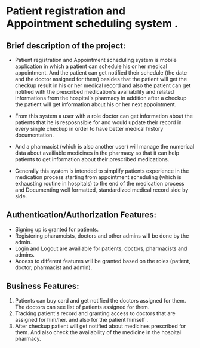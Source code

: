 
# Patient registration and Appointment scheduling system .

## Brief description of the project:
  -  Patient registration and Appointment scheduling system is mobile application in which a patient can schedule his or her medical appointment. And the patient can get notified their schedule (the date and the doctor assigned for them) besides that the patient will get the checkup result in his or her medical record  and also the patient can get notified with the prescribed medication's availiability  and related informations from the hospital's pharmacy in addition after a checkup the patient will get information about his or her next appointment.
  
  - From this system a user with a role doctor can get information about the patients that he is resposnsible for and would update their record in every single checkup in order to have better medical history documentation.
  
  - And a pharmacist (which is also another user) will manage the numerical data about availiable medicines in the pharmacy so that it can help patients to get information about their prescribed medications.

- Generally this system is intended to simplify patients experience in the medication process starting from appointment scheduling (which is exhausting routine in hospitals) to the end of the medication process and Documenting well formatted, standardized medical record side by side.


## Authentication/Authorization Features:
  *  Signing up is granted for patients.
  *  Registering pharamcists, doctors and other admins will be done by the admin.
  *  Login and Logout are availiable for patients, doctors, pharmacists and admins.
  *  Access to different features will be granted based on the roles (patient, doctor, pharmacist and admin).
    
## Business Features:
  1. Patients can buy card and get notified the doctors assigned for them. The doctors can see list of patients assigned for them.
  2. Tracking patient's record and granting access to doctors that are assigned for him/her.   and also for the patient himself .
  3. After checkup patient will get notified about medicines prescribed for them. And also check the availability of the medicine in the hospital pharmacy.


